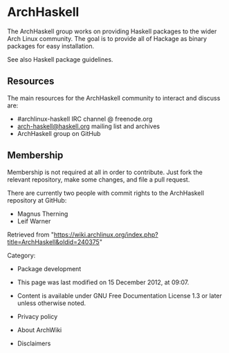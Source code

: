 ArchHaskell
===========

The ArchHaskell group works on providing Haskell packages to the wider
Arch Linux community. The goal is to provide all of Hackage as binary
packages for easy installation.

See also Haskell package guidelines.

Resources
---------

The main resources for the ArchHaskell community to interact and discuss
are:

-   #archlinux-haskell IRC channel @ freenode.org
-   arch-haskell@haskell.org mailing list and archives
-   ArchHaskell group on GitHub

Membership
----------

Membership is not required at all in order to contribute. Just fork the
relevant repository, make some changes, and file a pull request.

There are currently two people with commit rights to the ArchHaskell
repository at GitHub:

-   Magnus Therning
-   Leif Warner

Retrieved from
"https://wiki.archlinux.org/index.php?title=ArchHaskell&oldid=240375"

Category:

-   Package development

-   This page was last modified on 15 December 2012, at 09:07.
-   Content is available under GNU Free Documentation License 1.3 or
    later unless otherwise noted.
-   Privacy policy
-   About ArchWiki
-   Disclaimers
